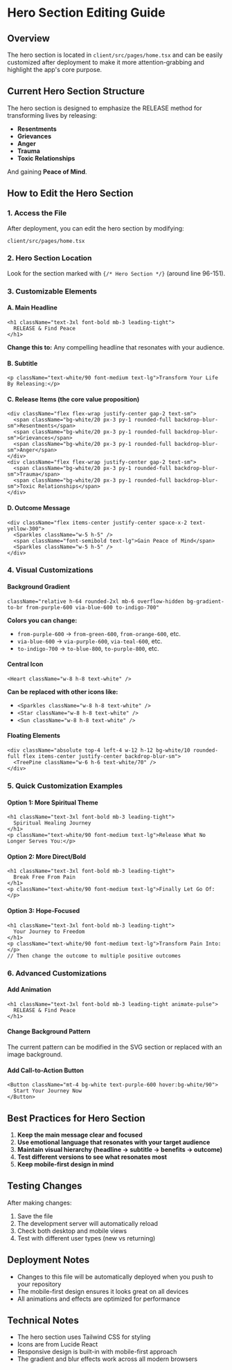 # Hero Section Editing Guide

## Overview
The hero section is located in `client/src/pages/home.tsx` and can be easily customized after deployment to make it more attention-grabbing and highlight the app's core purpose.

## Current Hero Section Structure

The hero section is designed to emphasize the RELEASE method for transforming lives by releasing:
- **Resentments**
- **Grievances** 
- **Anger**
- **Trauma**
- **Toxic Relationships**

And gaining **Peace of Mind**.

## How to Edit the Hero Section

### 1. Access the File
After deployment, you can edit the hero section by modifying:
```
client/src/pages/home.tsx
```

### 2. Hero Section Location
Look for the section marked with `{/* Hero Section */}` (around line 96-151).

### 3. Customizable Elements

#### A. Main Headline
```tsx
<h1 className="text-3xl font-bold mb-3 leading-tight">
  RELEASE & Find Peace
</h1>
```
**Change this to:** Any compelling headline that resonates with your audience.

#### B. Subtitle
```tsx
<p className="text-white/90 font-medium text-lg">Transform Your Life By Releasing:</p>
```

#### C. Release Items (the core value proposition)
```tsx
<div className="flex flex-wrap justify-center gap-2 text-sm">
  <span className="bg-white/20 px-3 py-1 rounded-full backdrop-blur-sm">Resentments</span>
  <span className="bg-white/20 px-3 py-1 rounded-full backdrop-blur-sm">Grievances</span>
  <span className="bg-white/20 px-3 py-1 rounded-full backdrop-blur-sm">Anger</span>
</div>
<div className="flex flex-wrap justify-center gap-2 text-sm">
  <span className="bg-white/20 px-3 py-1 rounded-full backdrop-blur-sm">Trauma</span>
  <span className="bg-white/20 px-3 py-1 rounded-full backdrop-blur-sm">Toxic Relationships</span>
</div>
```

#### D. Outcome Message
```tsx
<div className="flex items-center justify-center space-x-2 text-yellow-300">
  <Sparkles className="w-5 h-5" />
  <span className="font-semibold text-lg">Gain Peace of Mind</span>
  <Sparkles className="w-5 h-5" />
</div>
```

### 4. Visual Customizations

#### Background Gradient
```tsx
className="relative h-64 rounded-2xl mb-6 overflow-hidden bg-gradient-to-br from-purple-600 via-blue-600 to-indigo-700"
```
**Colors you can change:**
- `from-purple-600` → `from-green-600`, `from-orange-600`, etc.
- `via-blue-600` → `via-purple-600`, `via-teal-600`, etc.
- `to-indigo-700` → `to-blue-800`, `to-purple-800`, etc.

#### Central Icon
```tsx
<Heart className="w-8 h-8 text-white" />
```
**Can be replaced with other icons like:**
- `<Sparkles className="w-8 h-8 text-white" />`
- `<Star className="w-8 h-8 text-white" />`
- `<Sun className="w-8 h-8 text-white" />`

#### Floating Elements
```tsx
<div className="absolute top-4 left-4 w-12 h-12 bg-white/10 rounded-full flex items-center justify-center backdrop-blur-sm">
  <TreePine className="w-6 h-6 text-white/70" />
</div>
```

### 5. Quick Customization Examples

#### Option 1: More Spiritual Theme
```tsx
<h1 className="text-3xl font-bold mb-3 leading-tight">
  Spiritual Healing Journey
</h1>
<p className="text-white/90 font-medium text-lg">Release What No Longer Serves You:</p>
```

#### Option 2: More Direct/Bold
```tsx
<h1 className="text-3xl font-bold mb-3 leading-tight">
  Break Free From Pain
</h1>
<p className="text-white/90 font-medium text-lg">Finally Let Go Of:</p>
```

#### Option 3: Hope-Focused
```tsx
<h1 className="text-3xl font-bold mb-3 leading-tight">
  Your Journey to Freedom
</h1>
<p className="text-white/90 font-medium text-lg">Transform Pain Into:</p>
// Then change the outcome to multiple positive outcomes
```

### 6. Advanced Customizations

#### Add Animation
```tsx
<h1 className="text-3xl font-bold mb-3 leading-tight animate-pulse">
  RELEASE & Find Peace
</h1>
```

#### Change Background Pattern
The current pattern can be modified in the SVG section or replaced with an image background.

#### Add Call-to-Action Button
```tsx
<Button className="mt-4 bg-white text-purple-600 hover:bg-white/90">
  Start Your Journey Now
</Button>
```

## Best Practices for Hero Section

1. **Keep the main message clear and focused**
2. **Use emotional language that resonates with your target audience**
3. **Maintain visual hierarchy (headline → subtitle → benefits → outcome)**
4. **Test different versions to see what resonates most**
5. **Keep mobile-first design in mind**

## Testing Changes

After making changes:
1. Save the file
2. The development server will automatically reload
3. Check both desktop and mobile views
4. Test with different user types (new vs returning)

## Deployment Notes

- Changes to this file will be automatically deployed when you push to your repository
- The mobile-first design ensures it looks great on all devices
- All animations and effects are optimized for performance

## Technical Notes

- The hero section uses Tailwind CSS for styling
- Icons are from Lucide React
- Responsive design is built-in with mobile-first approach
- The gradient and blur effects work across all modern browsers